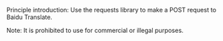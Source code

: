 Principle introduction: Use the requests library to make a POST request to Baidu Translate.

Note: It is prohibited to use for commercial or illegal purposes.
